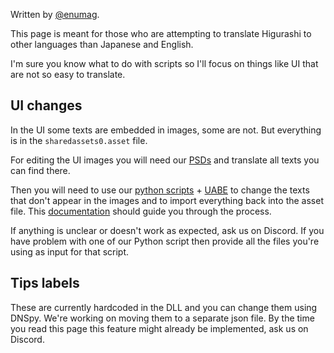 Written by [@enumag](https://github.com/enumag).

This page is meant for those who are attempting to translate Higurashi to other languages than Japanese and English.

I'm sure you know what to do with scripts so I'll focus on things like UI that are not so easy to translate.

UI changes
----

In the UI some texts are embedded in images, some are not. But everything is in the `sharedassets0.asset` file.

For editing the UI images you will need our [PSDs](http://07th-mod.com/archive/UI-edits.7z) and translate all texts you can find there.

Then you will need to use our [python scripts](https://github.com/07th-mod/ui-editing-scripts) + [UABE](https://7daystodie.com/forums/showthread.php?22675-Unity-Assets-Bundle-Extractor) to change the texts that don't appear in the images and to import everything back into the asset file. This [documentation](https://github.com/07th-mod/higurashi-dev-guides/wiki/UI-editing-scripts) should guide you through the process.

If anything is unclear or doesn't work as expected, ask us on Discord. If you have problem with one of our Python script then provide all the files you're using as input for that script.


Tips labels
----

These are currently hardcoded in the DLL and you can change them using DNSpy. We're working on moving them to a separate json file. By the time you read this page this feature might already be implemented, ask us on Discord.

